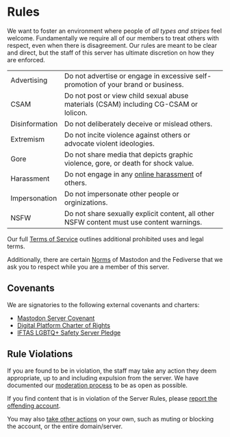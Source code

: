 # Rules

We want to foster an environment where people of _all types and stripes_ feel welcome.
Fundamentally we require all of our members to treat others with respect, even when there is disagreement.
Our rules are meant to be clear and direct, but the staff of this server has ultimate discretion on how they are enforced.

|                |                                                                                                                              |
| -------------- | ---------------------------------------------------------------------------------------------------------------------------- |
| Advertising    | Do not advertise or engage in excessive self-promotion of your brand or business.                                            |
| CSAM           | Do not post or view child sexual abuse materials (CSAM) including CG-CSAM or lolicon.                                        |
| Disinformation | Do not deliberately deceive or mislead others.                                                                               |
| Extremism      | Do not incite violence against others or advocate violent ideologies.                                                        |
| Gore           | Do not share media that depicts graphic violence, gore, or death for shock value.                                            |
| Harassment     | Do not engage in any [online harassment](https://reportandsupport.durham.ac.uk/support/what-is-online-harassment) of others. |
| Impersonation  | Do not impersonate other people or orginizations.                                                                            |
| NSFW           | Do not share sexually explicit content, all other NSFW content must use content warnings.                                    |

Our full [Terms of Service](https://vmst.io/terms-of-service) outlines additional prohibited uses and legal terms.

Additionally, there are certain [Norms](/rules/norms) of Mastodon and the Fediverse that we ask you to respect while you are a member of this server.

## Covenants

We are signatories to the following external covenants and charters:

- [Mastodon Server Covenant](https://joinmastodon.org/covenant)
- [Digital Platform Charter of Rights](https://respectfulplatforms.org)
- [IFTAS LGBTQ+ Safety Server Pledge](https://about.iftas.org/2024/01/30/targeted-misgendering-and-deadnaming-in-the-fediverse/)

## Rule Violations

If you are found to be in violation, the staff may take any action they deem appropriate, up to and including expulsion from the server.
We have documented our [moderation process](/about/moderation) to be as open as possible.

If you find content that is in violation of the Server Rules, please [report the offending account](https://docs.joinmastodon.org/user/moderating/#report).

You may also [take other actions](https://docs.joinmastodon.org/user/moderating/) on your own, such as muting or blocking the account, or the entire domain/server.
